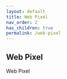 ```yaml
---
layout: default
title: Web Pixel
nav_order: 2
has_children: true
permalink: /web-pixel
---
```


## Web Pixel

Web Pixel
